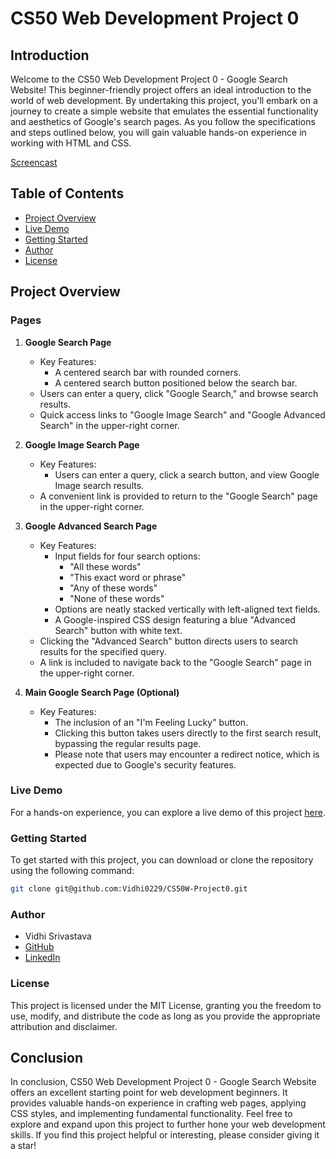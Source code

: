 # CS50 Web Development Project 0

## Introduction

Welcome to the CS50 Web Development Project 0 - Google Search Website! This beginner-friendly project offers an ideal introduction to the world of web development. By undertaking this project, you'll embark on a journey to create a simple website that emulates the essential functionality and aesthetics of Google's search pages. As you follow the specifications and steps outlined below, you will gain valuable hands-on experience in working with HTML and CSS.

[Screencast](https://youtu.be/wARshcSnhEk)

## Table of Contents

- [Project Overview](#project-overview)
- [Live Demo](#live-demo)
- [Getting Started](#getting-started)
- [Author](#author)
- [License](#license)

## Project Overview

### Pages

1. **Google Search Page**
   - Key Features:
     - A centered search bar with rounded corners.
     - A centered search button positioned below the search bar.
   - Users can enter a query, click "Google Search," and browse search results.
   - Quick access links to "Google Image Search" and "Google Advanced Search" in the upper-right corner.

2. **Google Image Search Page**
   - Key Features:
     - Users can enter a query, click a search button, and view Google Image search results.
   - A convenient link is provided to return to the "Google Search" page in the upper-right corner.

3. **Google Advanced Search Page**
   - Key Features:
     - Input fields for four search options:
       - "All these words"
       - "This exact word or phrase"
       - "Any of these words"
       - "None of these words"
     - Options are neatly stacked vertically with left-aligned text fields.
     - A Google-inspired CSS design featuring a blue "Advanced Search" button with white text.
   - Clicking the "Advanced Search" button directs users to search results for the specified query.
   - A link is included to navigate back to the "Google Search" page in the upper-right corner.

4. **Main Google Search Page (Optional)**
   - Key Features:
     - The inclusion of an "I'm Feeling Lucky" button.
     - Clicking this button takes users directly to the first search result, bypassing the regular results page.
     - Please note that users may encounter a redirect notice, which is expected due to Google's security features.

### Live Demo

For a hands-on experience, you can explore a live demo of this project [here](https://vidhi0229.github.io/CS50W-Project0/).

### Getting Started

To get started with this project, you can download or clone the repository using the following command:

```bash
git clone git@github.com:Vidhi0229/CS50W-Project0.git
```

### Author

- Vidhi Srivastava
- [GitHub](https://github.com/Vidhi0229)
- [LinkedIn](https://www.linkedin.com/in/vidhisrivastava01/)

### License

This project is licensed under the MIT License, granting you the freedom to use, modify, and distribute the code as long as you provide the appropriate attribution and disclaimer.

## Conclusion

In conclusion, CS50 Web Development Project 0 - Google Search Website offers an excellent starting point for web development beginners. It provides valuable hands-on experience in crafting web pages, applying CSS styles, and implementing fundamental functionality. Feel free to explore and expand upon this project to further hone your web development skills. If you find this project helpful or interesting, please consider giving it a star!